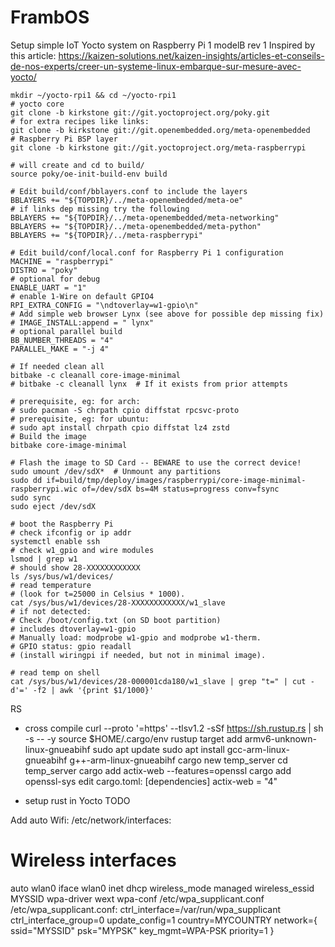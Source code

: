 # FrambOS
Setup simple IoT Yocto system on Raspberry Pi 1 modelB rev 1
Inspired by this article: https://kaizen-solutions.net/kaizen-insights/articles-et-conseils-de-nos-experts/creer-un-systeme-linux-embarque-sur-mesure-avec-yocto/


```shell
mkdir ~/yocto-rpi1 && cd ~/yocto-rpi1
# yocto core
git clone -b kirkstone git://git.yoctoproject.org/poky.git
# for extra recipes like links:
git clone -b kirkstone git://git.openembedded.org/meta-openembedded
# Raspberry Pi BSP layer
git clone -b kirkstone git://git.yoctoproject.org/meta-raspberrypi

# will create and cd to build/
source poky/oe-init-build-env build

# Edit build/conf/bblayers.conf to include the layers
BBLAYERS += "${TOPDIR}/../meta-openembedded/meta-oe"
# if links dep missing try the following
BBLAYERS += "${TOPDIR}/../meta-openembedded/meta-networking"
BBLAYERS += "${TOPDIR}/../meta-openembedded/meta-python"
BBLAYERS += "${TOPDIR}/../meta-raspberrypi"

# Edit build/conf/local.conf for Raspberry Pi 1 configuration
MACHINE = "raspberrypi"
DISTRO = "poky"
# optional for debug
ENABLE_UART = "1"
# enable 1-Wire on default GPIO4
RPI_EXTRA_CONFIG = "\ndtoverlay=w1-gpio\n"
# Add simple web browser Lynx (see above for possible dep missing fix)
# IMAGE_INSTALL:append = " lynx"
# optional parallel build
BB_NUMBER_THREADS = "4"
PARALLEL_MAKE = "-j 4"

# If needed clean all
bitbake -c cleanall core-image-minimal
# bitbake -c cleanall lynx  # If it exists from prior attempts

# prerequisite, eg: for arch:
# sudo pacman -S chrpath cpio diffstat rpcsvc-proto
# prerequisite, eg: for ubuntu:
# sudo apt install chrpath cpio diffstat lz4 zstd
# Build the image
bitbake core-image-minimal

# Flash the image to SD Card -- BEWARE to use the correct device!
sudo umount /dev/sdX*  # Unmount any partitions
sudo dd if=build/tmp/deploy/images/raspberrypi/core-image-minimal-raspberrypi.wic of=/dev/sdX bs=4M status=progress conv=fsync
sudo sync
sudo eject /dev/sdX

# boot the Raspberry Pi
# check ifconfig or ip addr
systemctl enable ssh
# check w1_gpio and wire modules
lsmod | grep w1
# should show 28-XXXXXXXXXXXX
ls /sys/bus/w1/devices/
# read temperature
# (look for t=25000 in Celsius * 1000).
cat /sys/bus/w1/devices/28-XXXXXXXXXXXX/w1_slave
# if not detected:
# Check /boot/config.txt (on SD boot partition)
# includes dtoverlay=w1-gpio
# Manually load: modprobe w1-gpio and modprobe w1-therm.
# GPIO status: gpio readall
# (install wiringpi if needed, but not in minimal image).

# read temp on shell
cat /sys/bus/w1/devices/28-000001cda180/w1_slave | grep "t=" | cut -d'=' -f2 | awk '{print $1/1000}'

```


RS
- cross compile
curl --proto '=https' --tlsv1.2 -sSf https://sh.rustup.rs | sh -s -- -y
source $HOME/.cargo/env
rustup target add armv6-unknown-linux-gnueabihf
sudo apt update
sudo apt install gcc-arm-linux-gnueabihf g++-arm-linux-gnueabihf
cargo new temp_server
cd temp_server
cargo add actix-web --features=openssl
cargo add openssl-sys
edit cargo.toml:
[dependencies]
actix-web = "4"

- setup rust in Yocto
TODO

Add auto Wifi:
/etc/network/interfaces:
# Wireless interfaces
auto wlan0
iface wlan0 inet dhcp
        wireless_mode managed
        wireless_essid MYSSID
        wpa-driver wext
        wpa-conf /etc/wpa_supplicant.conf
/etc/wpa_supplicant.conf:
ctrl_interface=/var/run/wpa_supplicant
ctrl_interface_group=0
update_config=1
country=MYCOUNTRY
network={
        ssid="MYSSID"
        psk="MYPSK"
        key_mgmt=WPA-PSK
        priority=1
}
